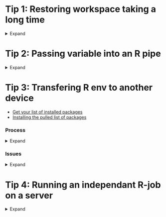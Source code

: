 # Tip 1: Restoring workspace taking a long time
<details>
  <summary>Expand</summary>
    
If your last logout contained a massive R object, and loading in the workspace
is taking forever, we can use the tip found here: https://docs.rstudio.com/ide/server-pro/1.4.869-4/r-sessions.html,
to get around this.

In the URL simply type ```/?restore_workspace=0``` after your normal URL. For
example my login URL will look like ```http://bioinformatics.tenaya.local:8787/?restore_workspace=0```.
    
</details>

# Tip 2: Passing variable into an R pipe
<details>
  <summary>Expand</summary>
    
This took forever to figure out but the secret is to wrap your variable in
```!!sym()```. Not sure why this works. Not sure how this works. But it worked
for this code

```
markers.seurat.cm %>% 
	dplyr::group_by(cluster) %>%
	dplyr::top_n(n = all.n, wt = !!sym(sort.metric)) -> top10
```
</details>
    
# Tip 3: Transfering R env to another device
* [Get your list of installed packages](https://rpubs.com/Mentors_Ubiqum/list_packages)
* [Installing the pulled list of packages](https://bioinformatics.stackexchange.com/questions/15259/installing-multiple-bioconductor-packages-at-once)

### Process

<details>
  <summary>Expand</summary>
    
**On the device that has the R env we want to copy write the following lines into a script.**
```
### List of all installed packages
my_packages <- library()$results[,1]

### We can list the libraries that are actually loaded doing
my_loaded_packages <- (.packages())

saveRDS(list(packages = my_packages, loaded.packages = my_loaded_packages), "./currentEnvPackages.rds")
```

**Then on the other device**

```
# Almost completely re-creates env of the server. It doesn't
# take care of non-CRAN packages, and sometimes needs a little 
# help from the user for several packages. Overall, this should
# work though.

setwd("C:/Users/mkozubov/OneDrive - Tenaya Therapeutics/Desktop/R_bio/local_SCAN/")

packages <- readRDS("./currentEnvPackages.rds")
my_packages <- library()$results[,1]
`%!in%` <- Negate(`%in%`)

# install and load  the package  manager
if (!requireNamespace("BiocManager", quietly = TRUE)){
  install.packages("BiocManager")
}

# Install the packages
if (!requireNamespace(packages$packages, quietly = TRUE)){
  BiocManager::install(unique(packages$packages[packages$packages %!in% my_packages]), ask = F, force = T)
}

install.packages("C:/Users/mkozubov/Downloads/pbkrtest/", repos = NULL, type = 'source')

devtools::install_github("sqjin/CellChat")
remotes::install_github('satijalab/seurat-wrappers')
devtools::install_github("davidsjoberg/ggsankey")
install.packages("C:/Users/mkozubov/Downloads/randomForest/", repos = NULL, type = 'source')
install.packages("C:/Users/mkozubov/Downloads/doMC/", repos = NULL, type = 'source') # Doesn't exist for windows :(


# load all at once
invisible(lapply(packages$loaded.packages, function(x){
  tryCatch({library(x, character.only=TRUE)}, 
           error = function(cond){
             message(paste0("Library load error in for package: ", x))
             message("here is the original message: ")
             message(cond)
             return(NA)
           })
  }))

print(paste0('Packages left to install: ', paste0(unique(packages$packages[packages$packages %!in% my_packages]), collapse = ", ")))
```
</details>

### Issues

<details>
  <summary>Expand</summary>
    
#### Manual installation of packages
[Manually downloading and installing packages in R link](https://stackoverflow.com/questions/14806705/manually-downloading-and-installing-packages-in-r) shows us how to manually download and install a package. 

I needed `pbkrtest` so I went to its website [here](https://cran.r-project.org/web/packages/pbkrtest/index.html) clicked on the Old sources: archive link, and found the one that works with my R version (in my case it was version 0.5.1.

I decompressed it using linux with this command `tar -xf pbkrtest_0.5.1.tar.gz` then entered `install.packages("C:/Users/mkozubov/Downloads/pbkrtest/", repos = NULL, type = 'source')` in R.

#### Rtools installation
I ran into an issue where ```Package installation freezed at lazy loading``` and at the top of my console I was getting a warning saying that I need a package called Rtools to install from not CRAN sources. Now this may be a windows specific error, so you may be having a different issue, but here is how I solved it.

So I had to manually go to the [Rtools website](https://cran.rstudio.com/bin/windows/Rtools/), find the package that associated with my R version (I have R 4.0.5 so I had to get Rtools40), and install it to my computer. I decided to manually put it into the same directory as my R-4.0.5 version: ```C:\Program Files\R\R-4.0.5\rtools40```. I then add the `rtools40\usr\bin` to my path manually by going to *edit the system env variables -> environment variables -> System variables: Path: click on edit -> New -> give it my path*. I restarted Rstudio, then typed Sys.which("make") which produced a weirdly formatted output of my path to the rtools40. Then I tested this by trying to do a `install.packages(ggplot2)` which still produced an error, albiet a different one saying `pillars` isn't available. So I did `install.packages(pillars)`, which now worked, and then repeated my ggplot2 install which finally worked!

Watch out, sometimes this new installation tool produces a popup in the background that wants a yes or no to continue, but it doesn't tell you it is there and is fairly subtle, so it looks like the install is frozen.

Also got 
```
ERROR: dependency 'testthat' is not available for package 'nloptr'
* removing 'C:/Users/mkozubov/OneDrive - Tenaya Therapeutics/Documents/R/win-library/4.0/nloptr'
ERROR: dependency 'testthat' is not available for package 'vdiffr'
* removing 'C:/Users/mkozubov/OneDrive - Tenaya Therapeutics/Documents/R/win-library/4.0/vdiffr'
ERROR: dependency 'nloptr' is not available for package 'lme4'
* removing 'C:/Users/mkozubov/OneDrive - Tenaya Therapeutics/Documents/R/win-library/4.0/lme4'
ERROR: dependencies 'pbkrtest', 'lme4' are not available for package 'car'
* removing 'C:/Users/mkozubov/OneDrive - Tenaya Therapeutics/Documents/R/win-library/4.0/car'
ERROR: dependencies 'car', 'emmeans' are not available for package 'FactoMineR'
* removing 'C:/Users/mkozubov/OneDrive - Tenaya Therapeutics/Documents/R/win-library/4.0/FactoMineR'
```
#### Incorrect placement of Rtools
This is a tough one because the processx simply refuses to install. I'm going to try and manually download and unpack it as shown here: https://stackoverflow.com/questions/14806705/manually-downloading-and-installing-packages-in-r.


Additional info on this error
```
"C:/Program Files/R/R-4.0.5/rtools40/mingw64/bin/"gcc  -O2 -Wall  -std=gnu99 -mfpmath=sse -msse2 -mstackrealign -Wall tools/px.c -o tools/px.exe
C:/Program Files/R/R-4.0.5/rtools40/mingw64/bin/../lib/gcc/x86_64-w64-mingw32/8.3.0/../../../../x86_64-w64-mingw32/bin/ld.exe: cannot find C:/Program: No such file or directory
C:/Program Files/R/R-4.0.5/rtools40/mingw64/bin/../lib/gcc/x86_64-w64-mingw32/8.3.0/../../../../x86_64-w64-mingw32/bin/ld.exe: cannot find Files/R/R-4.0.5/rtools40/mingw64/bin/../lib/gcc/x86_64-w64-mingw32/8.3.0/../../../../x86_64-w64-mingw32/lib/../lib/default-manifest.o: No such file or directory
collect2.exe: error: ld returned 1 exit status
make: *** [Makevars.win:18: tools/px.exe] Error 1
```
Fixing this issue, just re-download the Rtools40 and put them into the C: directory straight up. Change the path to still point into C:\rtools40\usr\bin, but this fixes the issue!

#### Straight up no doMC package for Windows

</details>
    
# Tip 4: Running an independant R-job on a server
<details>
  <summary>Expand</summary>
    
We can have an R job work independently of our Rstudio session on a server for when we have a large job that can just be run in the background. For this we would enter the following lines into the terminal.
```
cd /opt/R/4.2.0/bin/ 
/opt/R/4.2.0/bin/R
```
In this case the `/opt/R/4.2.0/bin/` could be specific to your individual R versions/environments we want our R to work in.

Then from inside R we would enter the following line to load the installed packages.
```
.libPaths("/opt/R/4.2.0/lib/R/library")
```

Note that we would still need to "library()" the code to make it accessible to our R session. The view in the terminal should look like the bottom left tab of an Rstudio session. You can paste large blocks of code and it will run it sequentially.

**Note** if you want this to run indefinetely, you could make a seperate screen in the terminal, then exit out with Ctrl-A + Ctrl-D. You can call "\<Rsession\>" whatever you want and don't need to include the brackets.

```
screen -S <Rsession>
```

To rejoin the session after exiting with Ctrl-A + Ctrl-D, type
```
screen -r <Rsession>
```
</details>
    
